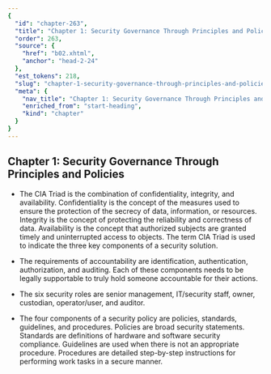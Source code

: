 ```yaml
---
{
  "id": "chapter-263",
  "title": "Chapter 1: Security Governance Through Principles and Policies",
  "order": 263,
  "source": {
    "href": "b02.xhtml",
    "anchor": "head-2-24"
  },
  "est_tokens": 218,
  "slug": "chapter-1-security-governance-through-principles-and-policies-2",
  "meta": {
    "nav_title": "Chapter 1: Security Governance Through Principles and Policies",
    "enriched_from": "start-heading",
    "kind": "chapter"
  }
}
---
```

## Chapter 1: Security Governance Through Principles and Policies

- The CIA Triad is the combination of confidentiality, integrity, and availability. Confidentiality is the concept of the measures used to ensure the protection of the secrecy of data, information, or resources. Integrity is the concept of protecting the reliability and correctness of data. Availability is the concept that authorized subjects are granted timely and uninterrupted access to objects. The term CIA Triad is used to indicate the three key components of a security solution.

- The requirements of accountability are identification, authentication, authorization, and auditing. Each of these components needs to be legally supportable to truly hold someone accountable for their actions.

- The six security roles are senior management, IT/security staff, owner, custodian, operator/user, and auditor.

- The four components of a security policy are policies, standards, guidelines, and procedures. Policies are broad security statements. Standards are definitions of hardware and software security compliance. Guidelines are used when there is not an appropriate procedure. Procedures are detailed step-by-step instructions for performing work tasks in a secure manner.
